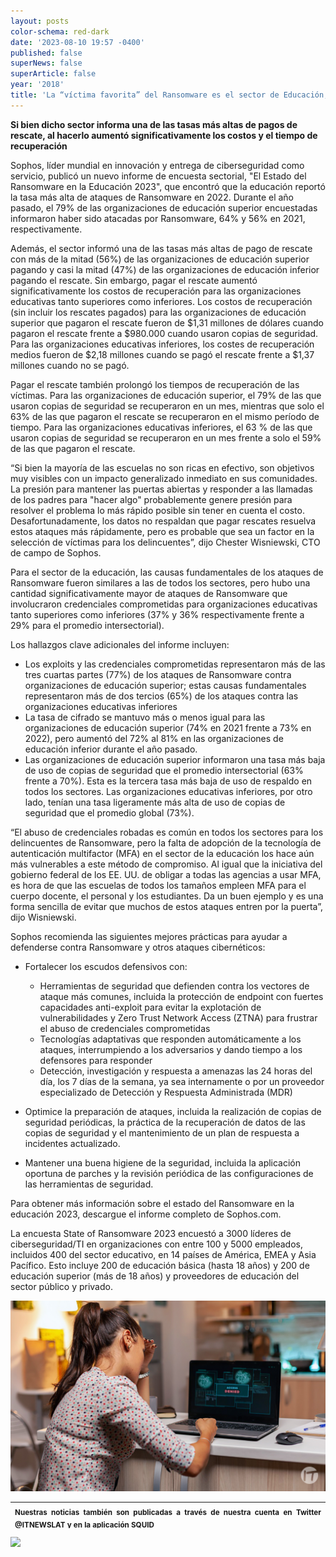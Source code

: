 ```yaml
---
layout: posts
color-schema: red-dark
date: '2023-08-10 19:57 -0400'
published: false
superNews: false
superArticle: false
year: '2018'
title: 'La “víctima favorita” del Ransomware es el sector de Educación, según Sophos'
---
```

**Si bien dicho sector informa una de las tasas más altas de pagos de rescate, al hacerlo aumentó significativamente los costos y el tiempo de recuperación**
 
Sophos, líder mundial en innovación y entrega de ciberseguridad como servicio, publicó un nuevo informe de encuesta sectorial, "El Estado del Ransomware en la Educación 2023", que encontró que la educación reportó la tasa más alta de ataques de Ransomware en 2022. Durante el año pasado, el 79% de las organizaciones de educación superior encuestadas informaron haber sido atacadas por Ransomware, 64% y 56% en 2021, respectivamente.
 
Además, el sector informó una de las tasas más altas de pago de rescate con más de la mitad (56%) de las organizaciones de educación superior pagando y casi la mitad (47%) de las organizaciones de educación inferior pagando el rescate. Sin embargo, pagar el rescate aumentó significativamente los costos de recuperación para las organizaciones educativas tanto superiores como inferiores. Los costos de recuperación (sin incluir los rescates pagados) para las organizaciones de educación superior que pagaron el rescate fueron de $1,31 millones de dólares cuando pagaron el rescate frente a $980.000 cuando usaron copias de seguridad. Para las organizaciones educativas inferiores, los costes de recuperación medios fueron de $2,18 millones cuando se pagó el rescate frente a $1,37 millones cuando no se pagó.
 
Pagar el rescate también prolongó los tiempos de recuperación de las víctimas. Para las organizaciones de educación superior, el 79% de las que usaron copias de seguridad se recuperaron en un mes, mientras que solo el 63% de las que pagaron el rescate se recuperaron en el mismo período de tiempo. Para las organizaciones educativas inferiores, el 63 % de las que usaron copias de seguridad se recuperaron en un mes frente a solo el 59% de las que pagaron el rescate.
 
“Si bien la mayoría de las escuelas no son ricas en efectivo, son objetivos muy visibles con un impacto generalizado inmediato en sus comunidades. La presión para mantener las puertas abiertas y responder a las llamadas de los padres para "hacer algo" probablemente genere presión para resolver el problema lo más rápido posible sin tener en cuenta el costo. Desafortunadamente, los datos no respaldan que pagar rescates resuelva estos ataques más rápidamente, pero es probable que sea un factor en la selección de víctimas para los delincuentes”, dijo Chester Wisniewski, CTO de campo de Sophos.
 
Para el sector de la educación, las causas fundamentales de los ataques de Ransomware fueron similares a las de todos los sectores, pero hubo una cantidad significativamente mayor de ataques de Ransomware que involucraron credenciales comprometidas para organizaciones educativas tanto superiores como inferiores (37% y 36% respectivamente frente a 29% para el promedio intersectorial).
 
Los hallazgos clave adicionales del informe incluyen:
- Los exploits y las credenciales comprometidas representaron más de las tres cuartas partes (77%) de los ataques de Ransomware contra organizaciones de educación superior; estas causas fundamentales representaron más de dos tercios (65%) de los ataques contra las organizaciones educativas inferiores
- La tasa de cifrado se mantuvo más o menos igual para las organizaciones de educación superior (74% en 2021 frente a 73% en 2022), pero aumentó del 72% al 81% en las organizaciones de educación inferior durante el año pasado.
- Las organizaciones de educación superior informaron una tasa más baja de uso de copias de seguridad que el promedio intersectorial (63% frente a 70%). Esta es la tercera tasa más baja de uso de respaldo en todos los sectores. Las organizaciones educativas inferiores, por otro lado, tenían una tasa ligeramente más alta de uso de copias de seguridad que el promedio global (73%).
 
“El abuso de credenciales robadas es común en todos los sectores para los delincuentes de Ransomware, pero la falta de adopción de la tecnología de autenticación multifactor (MFA) en el sector de la educación los hace aún más vulnerables a este método de compromiso. Al igual que la iniciativa del gobierno federal de los EE. UU. de obligar a todas las agencias a usar MFA, es hora de que las escuelas de todos los tamaños empleen MFA para el cuerpo docente, el personal y los estudiantes. Da un buen ejemplo y es una forma sencilla de evitar que muchos de estos ataques entren por la puerta”, dijo Wisniewski.
 
Sophos recomienda las siguientes mejores prácticas para ayudar a defenderse contra Ransomware y otros ataques cibernéticos:
 
- Fortalecer los escudos defensivos con:
  - Herramientas de seguridad que defienden contra los vectores de ataque más comunes, incluida la protección de endpoint con fuertes capacidades anti-exploit para evitar la explotación de vulnerabilidades y Zero Trust Network Access (ZTNA) para frustrar el abuso de credenciales comprometidas
  - Tecnologías adaptativas que responden automáticamente a los ataques, interrumpiendo a los adversarios y dando tiempo a los defensores para responder
  - Detección, investigación y respuesta a amenazas las 24 horas del día, los 7 días de la semana, ya sea internamente o por un proveedor especializado de Detección y Respuesta Administrada (MDR)
 
- Optimice la preparación de ataques, incluida la realización de copias de seguridad periódicas, la práctica de la recuperación de datos de las copias de seguridad y el mantenimiento de un plan de respuesta a incidentes actualizado.
 
- Mantener una buena higiene de la seguridad, incluida la aplicación oportuna de parches y la revisión periódica de las configuraciones de las herramientas de seguridad.
 
Para obtener más información sobre el estado del Ransomware en la educación 2023, descargue el informe completo de Sophos.com.
 
La encuesta State of Ransomware 2023 encuestó a 3000 líderes de ciberseguridad/TI en organizaciones con entre 100 y 5000 empleados, incluidos 400 del sector educativo, en 14 países de América, EMEA y Asia Pacífico. Esto incluye 200 de educación básica (hasta 18 años) y 200 de educación superior (más de 18 años) y proveedores de educación del sector público y privado.

![](https://raw.githubusercontent.com/itnewslat/assets/master/img/1024x680/Usuario-Preocupado-g.jpg)

<table style="height: 42px;" width="569">
<tbody>
<tr>
<td style="text-align: justify;"><sub><strong>Nuestras noticias también son publicadas a través de nuestra cuenta en Twitter <a href="https://twitter.com/itnewslat?lang=es">@ITNEWSLAT</a> y en la aplicación <a href="https://squidapp.co/en/">SQUID</a></strong></sub></td>
</tr>
</tbody>
</table>

<img src="https://tracker.metricool.com/c3po.jpg?hash=56f88a41e39ab42c063cc51676587a04"/>